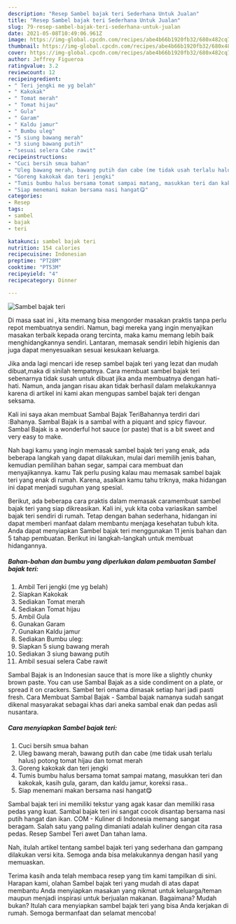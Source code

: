 ```yaml
---
description: "Resep Sambel bajak teri Sederhana Untuk Jualan"
title: "Resep Sambel bajak teri Sederhana Untuk Jualan"
slug: 79-resep-sambel-bajak-teri-sederhana-untuk-jualan
date: 2021-05-08T10:49:06.961Z
image: https://img-global.cpcdn.com/recipes/abe4b66b1920fb32/680x482cq70/sambel-bajak-teri-foto-resep-utama.jpg
thumbnail: https://img-global.cpcdn.com/recipes/abe4b66b1920fb32/680x482cq70/sambel-bajak-teri-foto-resep-utama.jpg
cover: https://img-global.cpcdn.com/recipes/abe4b66b1920fb32/680x482cq70/sambel-bajak-teri-foto-resep-utama.jpg
author: Jeffrey Figueroa
ratingvalue: 3.2
reviewcount: 12
recipeingredient:
- " Teri jengki me yg belah"
- " Kakokak"
- " Tomat merah"
- " Tomat hijau"
- " Gula"
- " Garam"
- " Kaldu jamur"
- " Bumbu uleg"
- "5 siung bawang merah"
- "3 siung bawang putih"
- "sesuai selera Cabe rawit"
recipeinstructions:
- "Cuci bersih smua bahan"
- "Uleg bawang merah, bawang putih dan cabe (me tidak usah terlalu halus) potong tomat hijau dan tomat merah"
- "Goreng kakokak dan teri jengki"
- "Tumis bumbu halus bersama tomat sampai matang, masukkan teri dan kakokak, kasih gula, garam, dan kaldu jamur, koreksi rasa.."
- "Siap menemani makan bersama nasi hangat😋"
categories:
- Resep
tags:
- sambel
- bajak
- teri

katakunci: sambel bajak teri 
nutrition: 154 calories
recipecuisine: Indonesian
preptime: "PT28M"
cooktime: "PT53M"
recipeyield: "4"
recipecategory: Dinner

---
```



![Sambel bajak teri](https://img-global.cpcdn.com/recipes/abe4b66b1920fb32/680x482cq70/sambel-bajak-teri-foto-resep-utama.jpg)

Di masa  saat ini , kita memang bisa mengorder masakan praktis tanpa perlu repot membuatnya sendiri. Namun, bagi mereka yang ingin menyajikan masakan terbaik kepada orang tercinta, maka kamu memang lebih baik menghidangkannya sendiri. Lantaran, memasak sendiri lebih higienis dan juga dapat menyesuaikan sesuai kesukaan keluarga.

Jika anda lagi mencari ide resep sambel bajak teri yang lezat dan mudah dibuat,maka di sinilah tempatnya. Cara membuat sambel bajak teri  sebenarnya tidak susah untuk dibuat jika anda membuatnya dengan hati-hati. Namun, anda jangan risau akan tidak berhasil dalam melakukannya 
karena di artikel ini kami akan mengupas sambel bajak teri dengan seksama.  

Kali ini saya akan membuat Sambal Bajak TeriBahannya terdiri dari :Bahanya. Sambal Bajak is a sambal with a piquant and spicy flavour. Sambal Bajak is a wonderful hot sauce (or paste) that is a bit sweet and very easy to make.

Nah bagi kamu yang ingin memasak sambel bajak teri yang enak, ada beberapa langkah yang dapat dilakukan, mulai dari memilih jenis bahan, kemudian pemilihan bahan segar, sampai cara membuat dan menyajikannya. kamu Tak perlu pusing kalau mau memasak sambel bajak teri yang enak di rumah. Karena, asalkan kamu  tahu triknya, maka hidangan ini dapat menjadi suguhan yang spesial.

Berikut, ada beberapa cara praktis  dalam memasak caramembuat sambel bajak teri yang siap dikreasikan. Kali ini, yuk kita coba variasikan sambel bajak teri sendiri di rumah. Tetap dengan bahan sederhana, hidangan ini dapat memberi manfaat dalam membantu menjaga kesehatan tubuh kita. Anda dapat menyiapkan Sambel bajak teri menggunakan 11 jenis bahan dan 5 tahap pembuatan. Berikut ini langkah-langkah untuk membuat hidangannya.

<!--inarticleads1-->

##### Bahan-bahan dan bumbu yang diperlukan dalam pembuatan Sambel bajak teri:

1. Ambil  Teri jengki (me yg belah)
1. Siapkan  Kakokak
1. Sediakan  Tomat merah
1. Sediakan  Tomat hijau
1. Ambil  Gula
1. Gunakan  Garam
1. Gunakan  Kaldu jamur
1. Sediakan  Bumbu uleg:
1. Siapkan 5 siung bawang merah
1. Sediakan 3 siung bawang putih
1. Ambil sesuai selera Cabe rawit


Sambal Bajak is an Indonesian sauce that is more like a slightly chunky brown paste. You can use Sambal Bajak as a side condiment on a plate, or spread it on crackers. Sambel teri omama dimasak setiap hari jadi pasti fresh. Cara Membuat Sambal Bajak - Sambal bajak namanya sudah sangat dikenal masyarakat sebagai khas dari aneka sambal enak dan pedas asli nusantara. 

<!--inarticleads2-->

##### Cara menyiapkan Sambel bajak teri:

1. Cuci bersih smua bahan
1. Uleg bawang merah, bawang putih dan cabe (me tidak usah terlalu halus) potong tomat hijau dan tomat merah
1. Goreng kakokak dan teri jengki
1. Tumis bumbu halus bersama tomat sampai matang, masukkan teri dan kakokak, kasih gula, garam, dan kaldu jamur, koreksi rasa..
1. Siap menemani makan bersama nasi hangat😋


Sambal bajak teri ini memiliki tekstur yang agak kasar dan memiliki rasa pedas yang kuat. Sambal bajak teri ini sangat cocok disantap bersama nasi putih hangat dan ikan. COM - Kuliner di Indonesia memang sangat beragam. Salah satu yang paling dimaniati adalah kuliner dengan cita rasa pedas. Resep Sambel Teri awet Dan tahan lama. 

Nah, itulah artikel tentang  sambel bajak teri  yang sederhana dan gampang dilakukan versi kita. Semoga anda bisa melakukannya dengan hasil yang memuaskan. 

Terima kasih anda telah membaca resep yang tim kami tampilkan di sini. Harapan kami, olahan  Sambel bajak teri yang mudah di atas dapat membantu Anda menyiapkan masakan yang nikmat untuk keluarga/teman maupun menjadi inspirasi untuk berjualan makanan. Bagaimana? Mudah bukan? Itulah cara menyiapkan sambel bajak teri yang bisa Anda kerjakan di rumah. Semoga bermanfaat dan selamat mencoba!

